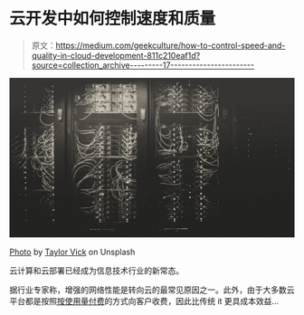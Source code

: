 # 云开发中如何控制速度和质量

> 原文：<https://medium.com/geekculture/how-to-control-speed-and-quality-in-cloud-development-811c210eaf1d?source=collection_archive---------17----------------------->

![](img/8bfef681fb66d97516eb4a6dd1422a42.png)

[Photo](https://unsplash.com/photos/M5tzZtFCOfs) by [Taylor Vick](https://unsplash.com/@tvick?utm_source=unsplash&utm_medium=referral&utm_content=creditCopyText) on Unsplash

云计算和云部署已经成为信息技术行业的新常态。

据行业专家称，增强的网络性能是转向云的最常见原因之一。此外，由于大多数云平台都是按照[按使用量付费](https://www.techtarget.com/searchstorage/definition/pay-as-you-go-cloud-computing-PAYG-cloud-computing)的方式向客户收费，因此比传统 it 更具成本效益…
